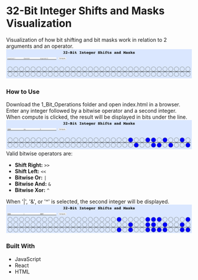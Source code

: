 # 32-Bit Integer Shifts and Masks Visualization
Visualization of how bit shifting and bit masks work in relation to 2 arguments and an operator.
![Opening Page](images/landingPage.png)
### How to Use
Download the 1\_Bit\_Operations folder and open index.html in a browser.
Enter any integer followed by a bitwise operator and a second integer. When compute is clicked, the result will be displayed in bits under the line.
![Shift Example](images/shift.png)
Valid bitwise operators are:

- **Shift Right:** `>>`
- **Shift Left:**  `<<`
- **Bitwise Or:**  `|`
- **Bitwise And:** `&`
- **Bitwise Xor:** `^`

When '|', '&', or '^' is selected, the second integer will be displayed.
![Operators Example](images/bitwiseOr.png)

### Built With
* JavaScript
* React
* HTML